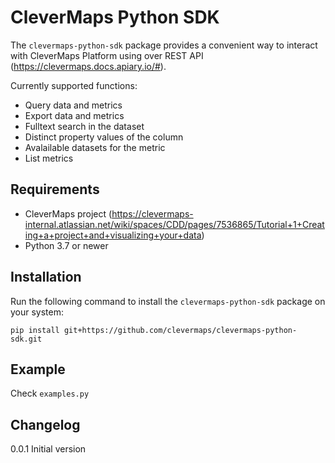 # CleverMaps Python SDK

The `clevermaps-python-sdk` package provides a convenient way to interact with CleverMaps Platform using over REST API (https://clevermaps.docs.apiary.io/#).

Currently supported functions:
* Query data and metrics
* Export data and metrics
* Fulltext search in the dataset
* Distinct property values of the column
* Avalailable datasets for the metric
* List metrics

## Requirements

-  CleverMaps project (https://clevermaps-internal.atlassian.net/wiki/spaces/CDD/pages/7536865/Tutorial+1+Creating+a+project+and+visualizing+your+data)
-  Python 3.7 or newer

## Installation

Run the following command to install the `clevermaps-python-sdk` package on your system:

    pip install git+https://github.com/clevermaps/clevermaps-python-sdk.git

## Example

Check `examples.py`

## Changelog

0.0.1 Initial version
